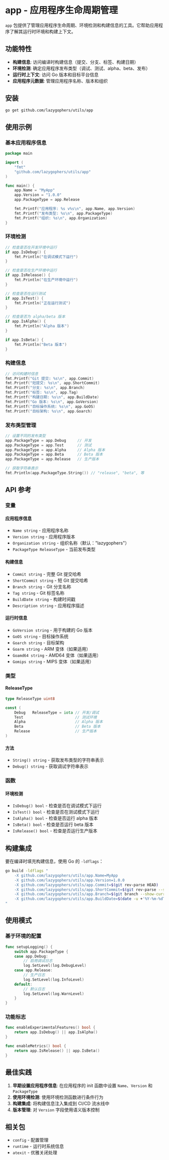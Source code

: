 # app - 应用程序生命周期管理

`app` 包提供了管理应用程序生命周期、环境检测和构建信息的工具。它帮助应用程序了解其运行时环境和构建上下文。

## 功能特性

- **构建信息**: 访问编译时构建信息（提交、分支、标签、构建日期）
- **环境检测**: 确定应用程序发布类型（调试、测试、alpha、beta、发布）
- **运行时上下文**: 访问 Go 版本和目标平台信息
- **应用程序元数据**: 管理应用程序名称、版本和组织

## 安装

```bash
go get github.com/lazygophers/utils/app
```

## 使用示例

### 基本应用程序信息

```go
package main

import (
    "fmt"
    "github.com/lazygophers/utils/app"
)

func main() {
    app.Name = "MyApp"
    app.Version = "1.0.0"
    app.PackageType = app.Release

    fmt.Printf("应用程序: %s v%s\n", app.Name, app.Version)
    fmt.Printf("发布类型: %s\n", app.PackageType)
    fmt.Printf("组织: %s\n", app.Organization)
}
```

### 环境检测

```go
// 检查是否在开发环境中运行
if app.IsDebug() {
    fmt.Println("在调试模式下运行")
}

// 检查是否在生产环境中运行
if app.IsRelease() {
    fmt.Println("在生产环境中运行")
}

// 检查是否在运行测试
if app.IsTest() {
    fmt.Println("正在运行测试")
}

// 检查是否为 alpha/beta 版本
if app.IsAlpha() {
    fmt.Println("Alpha 版本")
}

if app.IsBeta() {
    fmt.Println("Beta 版本")
}
```

### 构建信息

```go
// 访问构建时信息
fmt.Printf("Git 提交: %s\n", app.Commit)
fmt.Printf("短提交: %s\n", app.ShortCommit)
fmt.Printf("分支: %s\n", app.Branch)
fmt.Printf("标签: %s\n", app.Tag)
fmt.Printf("构建日期: %s\n", app.BuildDate)
fmt.Printf("Go 版本: %s\n", app.GoVersion)
fmt.Printf("目标操作系统: %s\n", app.GoOS)
fmt.Printf("目标架构: %s\n", app.Goarch)
```

### 发布类型管理

```go
// 设置不同的发布类型
app.PackageType = app.Debug     // 开发
app.PackageType = app.Test      // 测试
app.PackageType = app.Alpha     // Alpha 版本
app.PackageType = app.Beta      // Beta 版本
app.PackageType = app.Release   // 生产版本

// 获取字符串表示
fmt.Println(app.PackageType.String()) // "release", "beta", 等
```

## API 参考

### 变量

#### 应用程序信息
- `Name string` - 应用程序名称
- `Version string` - 应用程序版本
- `Organization string` - 组织名称（默认："lazygophers"）
- `PackageType ReleaseType` - 当前发布类型

#### 构建信息
- `Commit string` - 完整 Git 提交哈希
- `ShortCommit string` - 短 Git 提交哈希
- `Branch string` - Git 分支名称
- `Tag string` - Git 标签名称
- `BuildDate string` - 构建时间戳
- `Description string` - 应用程序描述

#### 运行时信息
- `GoVersion string` - 用于构建的 Go 版本
- `GoOS string` - 目标操作系统
- `Goarch string` - 目标架构
- `Goarm string` - ARM 变体（如果适用）
- `Goamd64 string` - AMD64 变体（如果适用）
- `Gomips string` - MIPS 变体（如果适用）

### 类型

#### ReleaseType

```go
type ReleaseType uint8

const (
    Debug   ReleaseType = iota // 开发/调试
    Test                       // 测试环境
    Alpha                      // Alpha 版本
    Beta                       // Beta 版本
    Release                    // 生产版本
)
```

#### 方法

- `String() string` - 获取发布类型的字符串表示
- `Debug() string` - 获取调试字符串表示

### 函数

#### 环境检测
- `IsDebug() bool` - 检查是否在调试模式下运行
- `IsTest() bool` - 检查是否在测试模式下运行
- `IsAlpha() bool` - 检查是否运行 alpha 版本
- `IsBeta() bool` - 检查是否运行 beta 版本
- `IsRelease() bool` - 检查是否运行生产版本

## 构建集成

要在编译时填充构建信息，使用 Go 的 `-ldflags`：

```bash
go build -ldflags "
    -X github.com/lazygophers/utils/app.Name=MyApp
    -X github.com/lazygophers/utils/app.Version=1.0.0
    -X github.com/lazygophers/utils/app.Commit=$(git rev-parse HEAD)
    -X github.com/lazygophers/utils/app.ShortCommit=$(git rev-parse --short HEAD)
    -X github.com/lazygophers/utils/app.Branch=$(git branch --show-current)
    -X github.com/lazygophers/utils/app.BuildDate=$(date -u +'%Y-%m-%dT%H:%M:%SZ')
"
```

## 使用模式

### 基于环境的配置

```go
func setupLogging() {
    switch app.PackageType {
    case app.Debug:
        // 启用调试日志
        log.SetLevel(log.DebugLevel)
    case app.Release:
        // 生产日志
        log.SetLevel(log.InfoLevel)
    default:
        // 默认日志
        log.SetLevel(log.WarnLevel)
    }
}
```

### 功能标志

```go
func enableExperimentalFeatures() bool {
    return app.IsDebug() || app.IsAlpha()
}

func enableMetrics() bool {
    return app.IsRelease() || app.IsBeta()
}
```

## 最佳实践

1. **早期设置应用程序信息**: 在应用程序的 init 函数中设置 `Name`、`Version` 和 `PackageType`
2. **使用环境检测**: 使用环境检测函数进行条件行为
3. **构建集成**: 将构建信息注入集成到 CI/CD 流水线中
4. **版本管理**: 对 `Version` 字段使用语义版本控制

## 相关包

- `config` - 配置管理
- `runtime` - 运行时系统信息
- `atexit` - 优雅关闭处理